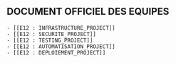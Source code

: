 ## **DOCUMENT OFFICIEL DES EQUIPES**
	- [[E12 : INFRASTRUCTURE_PROJECT]]
	- [[E12 : SECURITE_PROJECT]]
	- [[E12 : TESTING_PROJECT]]
	- [[E12 : AUTOMATISATION_PROJECT]]
	- [[E12 : DEPLOIEMENT_PROJECT]]